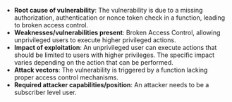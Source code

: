 - **Root cause of vulnerability**: The vulnerability is due to a missing authorization, authentication or nonce token check in a function, leading to broken access control.
- **Weaknesses/vulnerabilities present**: Broken Access Control, allowing unprivileged users to execute higher privileged actions.
- **Impact of exploitation**: An unprivileged user can execute actions that should be limited to users with higher privileges. The specific impact varies depending on the action that can be performed.
- **Attack vectors**:  The vulnerability is triggered by a function lacking proper access control mechanisms.
- **Required attacker capabilities/position**: An attacker needs to be a subscriber level user.